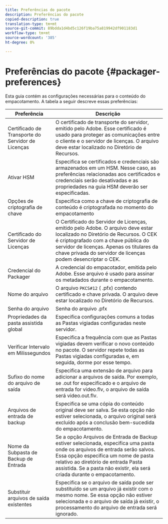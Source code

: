```yaml
---
title: Preferências do pacote
description: Preferências do pacote
copied-description: true
translation-type: tm+mt
source-git-commit: 89bdda1d4bd5c126f19ba75a819942df901183d1
workflow-type: tm+mt
source-wordcount: '385'
ht-degree: 0%

---
```



# Preferências do pacote {#packager-preferences}

Esta guia contém as configurações necessárias para o conteúdo do empacotamento. A tabela a seguir descreve essas preferências:

| Preferência | Descrição |
|--- |--- |
| Certificado de Transporte do Servidor de Licenças | O certificado de transporte do servidor, emitido pelo Adobe. Esse certificado é usado para proteger as comunicações entre o cliente e o servidor de licenças. O arquivo deve estar localizado no Diretório de Recursos. |
| Ativar HSM | Especifica se certificados e credenciais são armazenados em um HSM. Nesse caso, as preferências relacionadas aos certificados e credenciais serão desativadas e as propriedades na guia HSM deverão ser especificadas. |
| Opções de criptografia de chave | Especifica como a chave de criptografia de conteúdo é criptografada no momento do empacotamento |
| Certificado do Servidor de Licenças | O Certificado do Servidor de Licenças, emitido pelo Adobe. O arquivo deve estar localizado no Diretório de Recursos. O CEK é criptografado com a chave pública do servidor de licenças. Apenas os titulares da chave privada do servidor de licenças podem desencriptar o CEK. |
| Credencial do Packager | A credencial do empacotador, emitida pelo Adobe. Esse arquivo é usado para assinar os metadados durante o empacotamento. |
| Nome do arquivo | O arquivo `PKCS#12` ( .pfx) contendo certificado e chave privada. O arquivo deve estar localizado no Diretório de Recursos. |
| Senha do arquivo | Senha do arquivo .pfx |
| Propriedades da pasta assistida global | Especifica configurações comuns a todas as Pastas vigiadas configuradas neste servidor. |
| Verificar Intervalo em Milissegundos | Especifica a frequência com que as Pastas vigiadas devem verificar o novo conteúdo no pacote. O servidor repete todas as Pastas vigiadas configuradas e, em seguida, dorme por esse tempo. |
| Sufixo do nome do arquivo de saída | Especifica uma extensão de arquivo para adicionar a arquivos de saída. Por exemplo, se .out for especificado e o arquivo de entrada for video.flv, o arquivo de saída será video.out.flv. |
| Arquivos de entrada de backup | Especifica se uma cópia do conteúdo original deve ser salva. Se esta opção não estiver selecionada, o arquivo original será excluído após a conclusão bem-sucedida do empacotamento. |
| Nome da Subpasta de Backup de Entrada | Se a opção Arquivos de Entrada de Backup estiver selecionada, especifica uma pasta onde os arquivos de entrada serão salvos. Essa opção especifica um nome de pasta relativo ao diretório de entrada Pasta assistida. Se a pasta não existir, ela será criada durante o empacotamento. |
| Substituir arquivos de saída existentes | Especifica se o arquivo de saída pode ser substituído se um arquivo já existir com o mesmo nome. Se essa opção não estiver selecionada e o arquivo de saída já existir, o processamento do arquivo de entrada será ignorado. |
